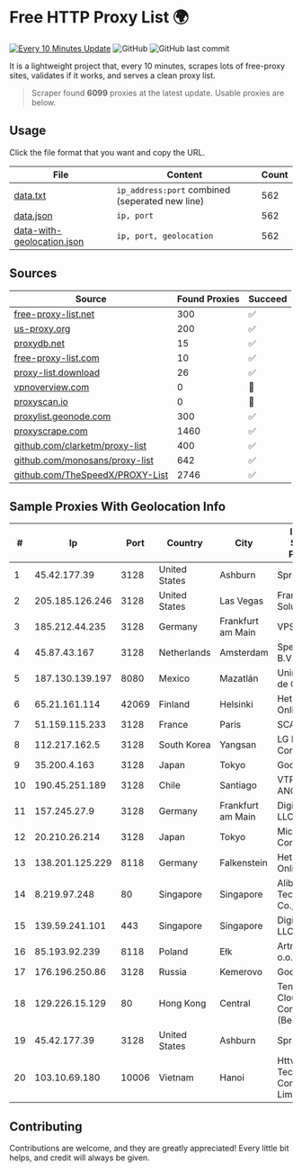 
# Free HTTP Proxy List 🌍

[![Every 10 Minutes Update](https://github.com/mertguvencli/http-proxy-list/actions/workflows/main.yml/badge.svg?branch=main)](https://github.com/mertguvencli/http-proxy-list/actions/workflows/main.yml)
![GitHub](https://img.shields.io/github/license/mertguvencli/http-proxy-list)
![GitHub last commit](https://img.shields.io/github/last-commit/mertguvencli/http-proxy-list)

It is a lightweight project that, every 10 minutes, scrapes lots of free-proxy sites, validates if it works, and serves a clean proxy list.


> Scraper found **6099** proxies at the latest update. Usable proxies are below.

## Usage

Click the file format that you want and copy the URL.


|File|Content|Count|
|----|-------|-----|
|[data.txt](https://raw.githubusercontent.com/mertguvencli/http-proxy-list/main/proxy-list/data.txt)|`ip_address:port` combined (seperated new line)|562|
|[data.json](https://raw.githubusercontent.com/mertguvencli/http-proxy-list/main/proxy-list/data.json)|`ip, port`|562|
|[data-with-geolocation.json](https://raw.githubusercontent.com/mertguvencli/http-proxy-list/main/proxy-list/data-with-geolocation.json)|`ip, port, geolocation`|562|

## Sources

|Source|Found Proxies|Succeed|
|------|-------------|-------|
|[free-proxy-list.net](https://free-proxy-list.net)|300|✅|
|[us-proxy.org](https://www.us-proxy.org)|200|✅|
|[proxydb.net](http://proxydb.net)|15|✅|
|[free-proxy-list.com](https://free-proxy-list.com/?page=&port=&type%5B%5D=http&type%5B%5D=https&up_time=0&search=Search)|10|✅|
|[proxy-list.download](https://www.proxy-list.download/HTTP)|26|✅|
|[vpnoverview.com](https://vpnoverview.com/privacy/anonymous-browsing/free-proxy-servers)|0|🚫|
|[proxyscan.io](https://www.proxyscan.io)|0|🚫|
|[proxylist.geonode.com](https://proxylist.geonode.com/api/proxy-list?limit=300&page=1&sort_by=lastChecked&sort_type=desc&protocols=http,https)|300|✅|
|[proxyscrape.com](https://api.proxyscrape.com/v2/?request=displayproxies&protocol=http&timeout=10000&country=all&ssl=all&anonymity=all)|1460|✅|
|[github.com/clarketm/proxy-list](https://raw.githubusercontent.com/clarketm/proxy-list/master/proxy-list-raw.txt)|400|✅|
|[github.com/monosans/proxy-list](https://raw.githubusercontent.com/monosans/proxy-list/main/proxies/http.txt)|642|✅|
|[github.com/TheSpeedX/PROXY-List](https://raw.githubusercontent.com/TheSpeedX/PROXY-List/master/http.txt)|2746|✅|


## Sample Proxies With Geolocation Info

|#|Ip|Port|Country|City|Internet Service Provider|
|-|--|----|-------|----|-------------------------|
|1|45.42.177.39|3128|United States|Ashburn|Sprint|
|2|205.185.126.246|3128|United States|Las Vegas|FranTech Solutions|
|3|185.212.44.235|3128|Germany|Frankfurt am Main|VPS2day.com|
|4|45.87.43.167|3128|Netherlands|Amsterdam|SpectraIP B.V.|
|5|187.130.139.197|8080|Mexico|Mazatlán|Uninet S.A. de C.V.|
|6|65.21.161.114|42069|Finland|Helsinki|Hetzner Online GmbH|
|7|51.159.115.233|3128|France|Paris|SCALEWAY|
|8|112.217.162.5|3128|South Korea|Yangsan|LG DACOM Corporation|
|9|35.200.4.163|3128|Japan|Tokyo|Google LLC|
|10|190.45.251.189|3128|Chile|Santiago|VTR BANDA ANCHA S.A.|
|11|157.245.27.9|3128|Germany|Frankfurt am Main|DigitalOcean, LLC|
|12|20.210.26.214|3128|Japan|Tokyo|Microsoft Corporation|
|13|138.201.125.229|8118|Germany|Falkenstein|Hetzner Online GmbH|
|14|8.219.97.248|80|Singapore|Singapore|Alibaba (US) Technology Co., Ltd.|
|15|139.59.241.101|443|Singapore|Singapore|DigitalOcean, LLC|
|16|85.193.92.239|8118|Poland|Ełk|Artnet Sp. z o.o.|
|17|176.196.250.86|3128|Russia|Kemerovo|Goodline.info|
|18|129.226.15.129|80|Hong Kong|Central|Tencent Cloud Computing (Beijing) Co|
|19|45.42.177.39|3128|United States|Ashburn|Sprint|
|20|103.10.69.180|10006|Vietnam|Hanoi|Httvserver Technology Company Limited|



## Contributing

Contributions are welcome, and they are greatly appreciated! Every
little bit helps, and credit will always be given.

